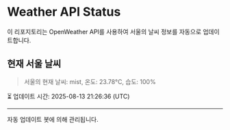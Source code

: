 
# Weather API Status

이 리포지토리는 OpenWeather API를 사용하여 서울의 날씨 정보를 자동으로 업데이트합니다.

## 현재 서울 날씨
> 서울의 현재 날씨: mist, 온도: 23.78°C, 습도: 100%

⏳ 업데이트 시간: 2025-08-13 21:26:36 (UTC)

---
자동 업데이트 봇에 의해 관리됩니다.
